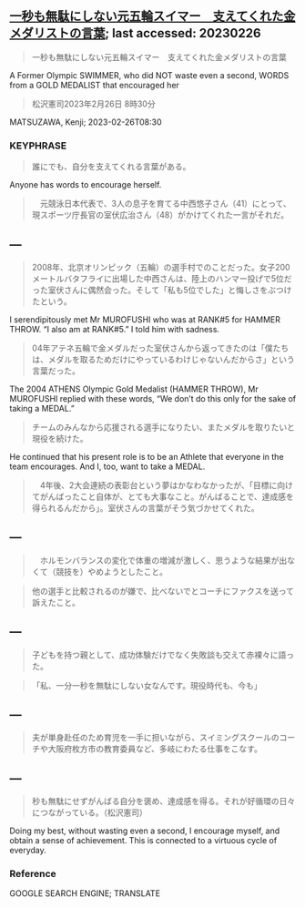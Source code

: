 ## [一秒も無駄にしない元五輪スイマー　支えてくれた金メダリストの言葉](https://www.asahi.com/articles/ASR2T62HLR2TOXIE00F.html?iref=comtop_7_05); last accessed: 20230226

> 一秒も無駄にしない元五輪スイマー　支えてくれた金メダリストの言葉

A Former Olympic SWIMMER, who did NOT waste even a second,
WORDS from a GOLD MEDALIST that encouraged her 

> 松沢憲司2023年2月26日 8時30分

MATSUZAWA, Kenji; 2023-02-26T08:30

### KEYPHRASE

> 誰にでも、自分を支えてくれる言葉がある。

Anyone has words to encourage herself.

>　元競泳日本代表で、3人の息子を育てる中西悠子さん（41）にとって、現スポーツ庁長官の室伏広治さん（48）がかけてくれた一言がそれだ。

## —

> 2008年、北京オリンピック（五輪）の選手村でのことだった。女子200メートルバタフライに出場した中西さんは、陸上のハンマー投げで5位だった室伏さんに偶然会った。そして「私も5位でした」と悔しさをぶつけたという。

I serendipitously met Mr MUROFUSHI who was at RANK#5 for HAMMER THROW.
“I also am at RANK#5.” I told him with sadness.

> 04年アテネ五輪で金メダルだった室伏さんから返ってきたのは「僕たちは、メダルを取るためだけにやっているわけじゃないんだからさ」という言葉だった。

The 2004 ATHENS Olympic Gold Medalist (HAMMER THROW), Mr MUROFUSHI replied with these words, “We don’t do this only for the sake of taking a MEDAL.”

> チームのみんなから応援される選手になりたい、またメダルを取りたいと現役を続けた。

He continued that his present role is to be an Athlete that everyone in the team encourages. And I, too, want to take a MEDAL.

>　4年後、2大会連続の表彰台という夢はかなわなかったが、「目標に向けてがんばったこと自体が、とても大事なこと。がんばることで、達成感を得られるんだから」。室伏さんの言葉がそう気づかせてくれた。

## —

>　ホルモンバランスの変化で体重の増減が激しく、思うような結果が出なくて（競技を）やめようとしたこと。

> 他の選手と比較されるのが嫌で、比べないでとコーチにファクスを送って訴えたこと。

## —

> 子どもを持つ親として、成功体験だけでなく失敗談も交えて赤裸々に語った。


>「私、一分一秒を無駄にしない女なんです。現役時代も、今も」

## —

> 夫が単身赴任のため育児を一手に担いながら、スイミングスクールのコーチや大阪府枚方市の教育委員など、多岐にわたる仕事をこなす。

## —

> 秒も無駄にせずがんばる自分を褒め、達成感を得る。それが好循環の日々につながっている。（松沢憲司）

Doing my best, without wasting even a second, I encourage myself, and obtain a sense of achievement. This is connected to a virtuous cycle of everyday.

### Reference

GOOGLE SEARCH ENGINE; TRANSLATE
